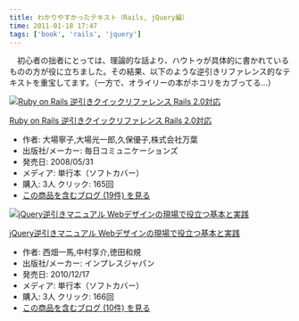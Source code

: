 ```yaml
---
title: わかりやすかったテキスト（Rails, jQuery編）
time: 2011-01-18 17:47
tags: ['book', 'rails', 'jquery']
---
```


　初心者の拙者にとっては、理論的な話より、ハウトゥが具体的に書かれているものの方が役に立ちました。その結果、以下のような逆引きリファレンス的なテキストを重宝してます。（一方で、オライリーの本がホコリをカブってる…）

[![Ruby on Rails 逆引きクイックリファレンス Rails 2.0対応](http://ecx.images-amazon.com/images/I/41nTPEtVmPL._SL160_.jpg "Ruby on Rails 逆引きクイックリファレンス Rails 2.0対応")](http://www.amazon.co.jp/exec/obidos/ASIN/4839928266/hatena-hamazou-22/)

[Ruby on Rails 逆引きクイックリファレンス Rails 2.0対応](http://www.amazon.co.jp/exec/obidos/ASIN/4839928266/hatena-hamazou-22/)

- 作者: 大場寧子,大場光一郎,久保優子,株式会社万葉
- 出版社/メーカー: 毎日コミュニケーションズ
- 発売日: 2008/05/31
- メディア: 単行本（ソフトカバー）
- 購入: 3人 クリック: 165回
- [この商品を含むブログ (19件) を見る](http://d.hatena.ne.jp/asin/4839928266)

  

[![jQuery逆引きマニュアル Webデザインの現場で役立つ基本と実践](http://ecx.images-amazon.com/images/I/51m-3d9s9WL._SL160_.jpg "jQuery逆引きマニュアル Webデザインの現場で役立つ基本と実践")](http://www.amazon.co.jp/exec/obidos/ASIN/4844329618/hatena-hamazou-22/)

[jQuery逆引きマニュアル Webデザインの現場で役立つ基本と実践](http://www.amazon.co.jp/exec/obidos/ASIN/4844329618/hatena-hamazou-22/)

- 作者: 西畑一馬,中村享介,徳田和規
- 出版社/メーカー: インプレスジャパン
- 発売日: 2010/12/17
- メディア: 単行本（ソフトカバー）
- 購入: 3人 クリック: 166回
- [この商品を含むブログ (10件) を見る](http://d.hatena.ne.jp/asin/4844329618)
